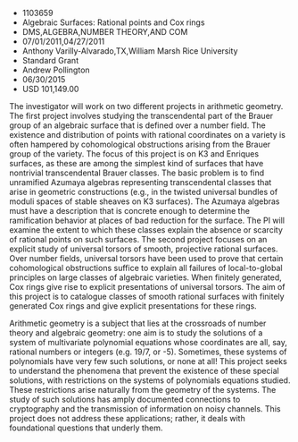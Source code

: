 
* 1103659
* Algebraic Surfaces: Rational points and Cox rings
* DMS,ALGEBRA,NUMBER THEORY,AND COM
* 07/01/2011,04/27/2011
* Anthony Varilly-Alvarado,TX,William Marsh Rice University
* Standard Grant
* Andrew Pollington
* 06/30/2015
* USD 101,149.00

The investigator will work on two different projects in arithmetic geometry. The
first project involves studying the transcendental part of the Brauer group of
an algebraic surface that is defined over a number field. The existence and
distribution of points with rational coordinates on a variety is often hampered
by cohomological obstructions arising from the Brauer group of the variety. The
focus of this project is on K3 and Enriques surfaces, as these are among the
simplest kind of surfaces that have nontrivial transcendental Brauer classes.
The basic problem is to find unramified Azumaya algebras representing
transcendental classes that arise in geometric constructions (e.g., in the
twisted universal bundles of moduli spaces of stable sheaves on K3 surfaces).
The Azumaya algebras must have a description that is concrete enough to
determine the ramification behavior at places of bad reduction for the surface.
The PI will examine the extent to which these classes explain the absence or
scarcity of rational points on such surfaces. The second project focuses on an
explicit study of universal torsors of smooth, projective rational surfaces.
Over number fields, universal torsors have been used to prove that certain
cohomological obstructions suffice to explain all failures of local-to-global
principles on large classes of algebraic varieties. When finitely generated, Cox
rings give rise to explicit presentations of universal torsors. The aim of this
project is to catalogue classes of smooth rational surfaces with finitely
generated Cox rings and give explicit presentations for these rings.

Arithmetic geometry is a subject that lies at the crossroads of number theory
and algebraic geometry: one aim is to study the solutions of a system of
multivariate polynomial equations whose coordinates are all, say, rational
numbers or integers (e.g. 19/7, or -5). Sometimes, these systems of polynomials
have very few such solutions, or none at all! This project seeks to understand
the phenomena that prevent the existence of these special solutions, with
restrictions on the systems of polynomials equations studied. These restrictions
arise naturally from the geometry of the systems. The study of such solutions
has amply documented connections to cryptography and the transmission of
information on noisy channels. This project does not address these applications;
rather, it deals with foundational questions that underly them.
